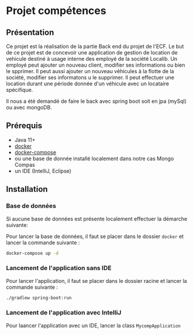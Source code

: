 # Projet compétences

## Présentation

Ce projet est la réalisation de la partie Back end du projet de l'ECF. Le but de ce projet est de concevoir une application de gestion de location de vehicule destiné
à usage interne des employé de la société Localib.
Un employé peut ajouter un nouveau client, modifier ses informations ou bien le spprimer.
Il peut aussi ajouter un nouveau véhicules à la flotte de la société, modifier ses informatons u le supprimer.
Il peut effectuer une location durant une période donnée d'un véhicule avec un locataire spécifique.

Il nous a été demandé de faire le back avec spring boot soit en jpa (mySql) ou avec mongoDB.

## Prérequis

- Java 11+
- [docker](https://docs.docker.com/get-docker/)
- [docker-compose](https://docs.docker.com/compose/install/)
- ou une base de donnée installé localement dans notre cas Mongo Compas
- un IDE (IntelliJ, Eclipse)

## Installation

### Base de données

Si aucune base de données est présente localement effectuer la démarche suivante:

Pour lancer la base de données, il faut se placer dans le dossier `docker` et lancer la commande suivante :

```bash
docker-compose up -d
```

### Lancement de l'application sans IDE

Pour lancer l'application, il faut se placer dans le dossier racine et lancer la commande suivante :

```bash
./gradlew spring-boot:run
```

### Lancement de l'application avec IntelliJ

Pour laancer l'application avec un IDE, lancer la class `MycompApplication`
